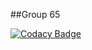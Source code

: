 
##Group 65

[![Codacy Badge](https://api.codacy.com/project/badge/Grade/5335441da27245af8618129d8cd5d695)](https://app.codacy.com/gh/habeeb063/Module3_Group65?utm_source=github.com&utm_medium=referral&utm_content=habeeb063/Module3_Group65&utm_campaign=Badge_Grade_Settings)
